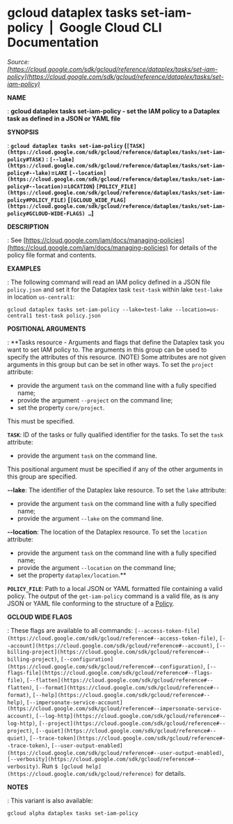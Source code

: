 # gcloud dataplex tasks set-iam-policy  |  Google Cloud CLI Documentation

*Source: [https://cloud.google.com/sdk/gcloud/reference/dataplex/tasks/set-iam-policy](https://cloud.google.com/sdk/gcloud/reference/dataplex/tasks/set-iam-policy)*

**NAME**

: **gcloud dataplex tasks set-iam-policy - set the IAM policy to a Dataplex task as defined in a JSON or YAML file**

**SYNOPSIS**

: **`gcloud dataplex tasks set-iam-policy` (`[TASK](https://cloud.google.com/sdk/gcloud/reference/dataplex/tasks/set-iam-policy#TASK)` : `[--lake](https://cloud.google.com/sdk/gcloud/reference/dataplex/tasks/set-iam-policy#--lake)`=`LAKE` `[--location](https://cloud.google.com/sdk/gcloud/reference/dataplex/tasks/set-iam-policy#--location)`=`LOCATION`) `[POLICY_FILE](https://cloud.google.com/sdk/gcloud/reference/dataplex/tasks/set-iam-policy#POLICY_FILE)` [`[GCLOUD_WIDE_FLAG](https://cloud.google.com/sdk/gcloud/reference/dataplex/tasks/set-iam-policy#GCLOUD-WIDE-FLAGS) …`]**

**DESCRIPTION**

: See [https://cloud.google.com/iam/docs/managing-policies](https://cloud.google.com/iam/docs/managing-policies)
for details of the policy file format and contents.

**EXAMPLES**

: The following command will read an IAM policy defined in a JSON file
`policy.json` and set it for the Dataplex task `test-task`
within lake `test-lake` in location `us-central1`:

```
gcloud dataplex tasks set-iam-policy --lake=test-lake --location=us-central1 test-task policy.json
```

**POSITIONAL ARGUMENTS**

: **Tasks resource - Arguments and flags that define the Dataplex task you want to
set IAM policy to. The arguments in this group can be used to specify the
attributes of this resource. (NOTE) Some attributes are not given arguments in
this group but can be set in other ways.
To set the `project` attribute:

- provide the argument `task` on the command line with a fully
specified name;
- provide the argument `--project` on the command line;
- set the property `core/project`.

This must be specified.

**`TASK`**:
ID of the tasks or fully qualified identifier for the tasks.
To set the `task` attribute:

- provide the argument `task` on the command line.

This positional argument must be specified if any of the other arguments in this
group are specified.

**--lake**:
The identifier of the Dataplex lake resource.
To set the `lake` attribute:

- provide the argument `task` on the command line with a fully
specified name;
- provide the argument `--lake` on the command line.

**--location**:
The location of the Dataplex resource.
To set the `location` attribute:

- provide the argument `task` on the command line with a fully
specified name;
- provide the argument `--location` on the command line;
- set the property `dataplex/location`.**

**`POLICY_FILE`**:
Path to a local JSON or YAML formatted file containing a valid policy.
The output of the `get-iam-policy` command is a valid file, as is any
JSON or YAML file conforming to the structure of a [Policy](https://cloud.google.com/iam/reference/rest/v1/Policy).

**GCLOUD WIDE FLAGS**

: These flags are available to all commands: `[--access-token-file](https://cloud.google.com/sdk/gcloud/reference#--access-token-file)`,
`[--account](https://cloud.google.com/sdk/gcloud/reference#--account)`, `[--billing-project](https://cloud.google.com/sdk/gcloud/reference#--billing-project)`,
`[--configuration](https://cloud.google.com/sdk/gcloud/reference#--configuration)`,
`[--flags-file](https://cloud.google.com/sdk/gcloud/reference#--flags-file)`,
`[--flatten](https://cloud.google.com/sdk/gcloud/reference#--flatten)`, `[--format](https://cloud.google.com/sdk/gcloud/reference#--format)`, `[--help](https://cloud.google.com/sdk/gcloud/reference#--help)`, `[--impersonate-service-account](https://cloud.google.com/sdk/gcloud/reference#--impersonate-service-account)`,
`[--log-http](https://cloud.google.com/sdk/gcloud/reference#--log-http)`,
`[--project](https://cloud.google.com/sdk/gcloud/reference#--project)`, `[--quiet](https://cloud.google.com/sdk/gcloud/reference#--quiet)`, `[--trace-token](https://cloud.google.com/sdk/gcloud/reference#--trace-token)`, `[--user-output-enabled](https://cloud.google.com/sdk/gcloud/reference#--user-output-enabled)`,
`[--verbosity](https://cloud.google.com/sdk/gcloud/reference#--verbosity)`.
Run `$ [gcloud help](https://cloud.google.com/sdk/gcloud/reference)` for details.

**NOTES**

: This variant is also available:

```
gcloud alpha dataplex tasks set-iam-policy
```